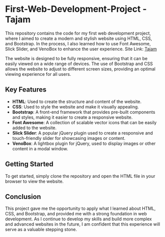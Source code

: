 # First-Web-Development-Project - Tajam
This repository contains the code for my first web development project, where I aimed to create a modern and stylish website using HTML, CSS, and Bootstrap. In the process, I also learned how to use Font Awesome, Slick Slider, and VenoBox to enhance the user experience.
Site Link: [Tajam](https://das-amlan.github.io/First-Web-Development-Project----Tajam/)

The website is designed to be fully responsive, ensuring that it can be easily viewed on a wide range of devices. The use of Bootstrap and CSS allows the website to adjust to different screen sizes, providing an optimal viewing experience for all users.

## Key Features
* **HTML**: Used to create the structure and content of the website.
* **CSS**: Used to style the website and make it visually appealing.
* **Bootstrap**: A front-end framework that provides pre-built components and styles, making it easier to create a responsive website.
* **Font Awesome**: A collection of scalable vector icons that can be easily added to the website.
* **Slick Slider**: A popular jQuery plugin used to create a responsive and touch-friendly slider for showcasing images or content.
* **VenoBox**: A lightbox plugin for jQuery, used to display images or other content in a modal window.
## Getting Started
To get started, simply clone the repository and open the HTML file in your browser to view the website.

## Conclusion
This project gave me the opportunity to apply what I learned about HTML, CSS, and Bootstrap, and provided me with a strong foundation in web development. As I continue to develop my skills and build more complex and advanced websites in the future, I am confident that this experience will serve as a valuable stepping stone.
